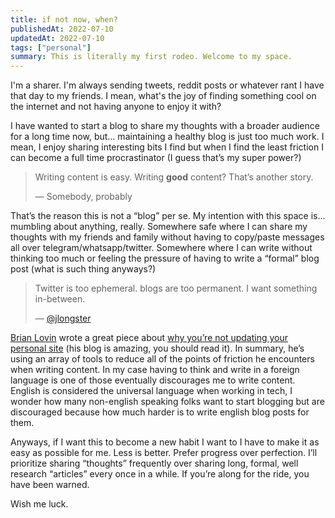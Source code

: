 ```yaml
---
title: if not now, when?
publishedAt: 2022-07-10
updatedAt: 2022-07-10
tags: ["personal"]
summary: This is literally my first rodeo. Welcome to my space.
---
```


I'm a sharer. I'm always sending tweets, reddit posts or whatever rant I have that day to my friends. I mean, what's the joy of finding something cool on the internet and not having anyone to enjoy it with?

I have wanted to start a blog to share my thoughts with a broader audience for a long time now, but… maintaining a healthy blog is just too much work. I mean, I enjoy sharing interesting bits I find but when I find the least friction I can become a full time procrastinator (I guess that’s my super power?)

> Writing content is easy. Writing **good** content? That’s another story.
>
> — Somebody, probably

That’s the reason this is not a “blog” per se. My intention with this space is... mumbling about anything, really. Somewhere safe where I can share my thoughts with my friends and family without having to copy/paste messages all over telegram/whatsapp/twitter. Somewhere where I can write without thinking too much or feeling the pressure of having to write a “formal” blog post (what is such thing anyways?)

> Twitter is too ephemeral. blogs are too permanent. I want something in-between.
>
> — [@jlongster](https://twitter.com/jlongster)

[Brian Lovin](https://twitter.com/brian_lovin) wrote a great piece about [why you’re not updating your personal site](https://brianlovin.com/writing/reasons-you-arent-updating-your-personal-site) (his blog is amazing, you should read it). In summary, he’s using an array of tools to reduce all of the points of friction he encounters when writing content. In my case having to think and write in a foreign language is one of those eventually discourages me to write content. English is considered the universal language when working in tech, I wonder how many non-english speaking folks want to start blogging but are discouraged because how much harder is to write english blog posts for them.

Anyways, if I want this to become a new habit I want to I have to make it as easy as possible for me. Less is better. Prefer progress over perfection. I’ll prioritize sharing “thoughts” frequently over sharing long, formal, well research “articles” every once in a while. If you’re along for the ride, you have been warned.

Wish me luck.
